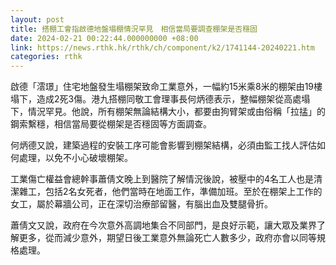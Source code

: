 ```yaml
---
layout: post
title: 搭棚工會指啟德地盤塌棚情況罕見　相信當局要調查棚架是否穩固
date: 2024-02-21 00:22:44.000000000 +08:00
link: https://news.rthk.hk/rthk/ch/component/k2/1741144-20240221.htm
categories: rthk
---
```


啟德「澐璟」住宅地盤發生塌棚架致命工業意外，一幅約15米乘8米的棚架由19樓塌下，造成2死3傷。港九搭棚同敬工會理事長何炳德表示，整幅棚架從高處塌下，情況罕見。他說，所有棚架無論結構大小，都要由狗臂架或由俗稱「拉掹」的鋼索繫穩，相信當局要從棚架是否穩固等方面調查。

何炳德又說，建築過程的安裝工序可能會影響到棚架結構，必須由監工找人評估如何處理，以免不小心破壞棚架。

工業傷亡權益會總幹事蕭倩文晚上到醫院了解情況後說，被壓中的4名工人也是清潔雜工，包括2名女死者，他們當時在地面工作，準備加班。至於在棚架上工作的女工，屬於幕牆公司，正在深切治療部留醫，有腦出血及雙腿骨折。

蕭倩文又說，政府在今次意外高調地集合不同部門，是良好示範，讓大眾及業界了解更多，從而減少意外，期望日後工業意外無論死亡人數多少，政府亦會以同等規格處理。
